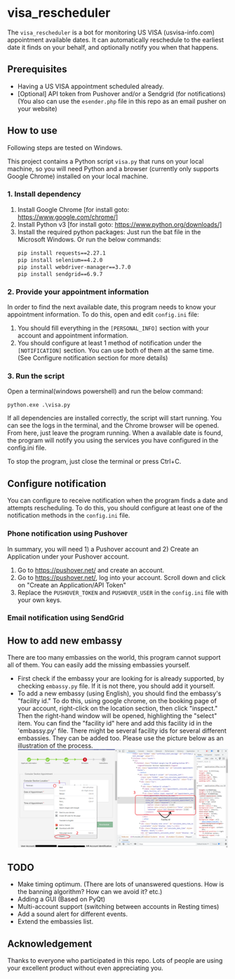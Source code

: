 # visa_rescheduler
The `visa_rescheduler` is a bot for monitoring US VISA (usvisa-info.com) appointment available dates. It can automatically reschedule to the earliest date it finds on your behalf, and optionally notify you when that happens.

## Prerequisites
- Having a US VISA appointment scheduled already.
- [Optional] API token from Pushover and/or a Sendgrid (for notifications)(You also can use the `esender.php` file in this repo as an email pusher on your website)

## How to use
Following steps are tested on Windows.

This project contains a Python script `visa.py` that runs on your local machine, so you will need Python and a browser (currently only supports Google Chrome) installed on your local machine.

### 1. Install dependency
1. Install Google Chrome [for install goto: https://www.google.com/chrome/]
2. Install Python v3 [for install goto: https://www.python.org/downloads/]
3. Install the required python packages: Just run the bat file in the Microsoft Windows. Or run the below commands:
    ```
    pip install requests==2.27.1
    pip install selenium==4.2.0
    pip install webdriver-manager==3.7.0
    pip install sendgrid==6.9.7
    ```

### 2. Provide your appointment information
In order to find the next available date, this program needs to know your appointment information. To do this, open and edit `config.ini` file:

1. You should fill everything in the `[PERSONAL_INFO]` section with your account and appointment information.
2. You should configure at least 1 method of notification under the `[NOTIFICATION]` section. You can use both of them at the same time. (See Configure notification section for more details)

### 3. Run the script

Open a terminal(windows powershell) and run the below command:
```
python.exe .\visa.py
```

If all dependencies are installed correctly, the script will start running. You can see the logs in the terminal, and the Chrome browser will be opened. From here, just leave the program running. When a available date is found, the program will notify you using the services you have configured in the config.ini file.

To stop the program, just close the terminal or press Ctrl+C.

## Configure notification

You can configure to receive notification when the program finds a date and attempts rescheduling. To do this, you should configure at least one of the notification methods in the `config.ini` file.

### Phone notification using Pushover

In summary, you will need 1) a Pushover account and 2) Create an Application under your Pushover account.

1. Go to https://pushover.net/ and create an account.
2. Go to https://pushover.net/, log into your account. Scroll down and click on "Create an Application/API Token"
3. Replace the `PUSHOVER_TOKEN` and `PUSHOVER_USER` in the `config.ini` file with your own keys.

### Email notification using SendGrid

## How to add new embassy
There are too many embassies on the world, this program cannot support all of them. You can easily add the missing embassies yourself.

- First check if the embassy your are looking for is already supported, by checking `embassy.py` file. If it is not there, you should add it yourself.
- To add a new embassy (using English), you should find the embassy's "facility id." To do this, using google chrome, on the booking page of your account, right-click on the location section, then click "inspect." Then the right-hand window will be opened, highlighting the "select" item. You can find the "facility id" here and add this facility id in the 'embassy.py' file. There might be several facility ids for several different embassies. They can be added too. Please use the picture below as an illustration of the process.
![Finding Facility id](./doc/add_embassy.png)


## TODO
- Make timing optimum. (There are lots of unanswered questions. How is the banning algorithm? How can we avoid it? etc.)
- Adding a GUI (Based on PyQt)
- Multi-account support (switching between accounts in Resting times)
- Add a sound alert for different events.
- Extend the embassies list.

## Acknowledgement
Thanks to everyone who participated in this repo. Lots of people are using your excellent product without even appreciating you.
